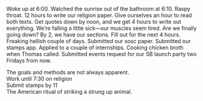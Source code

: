 Woke up at 6:00. Watched the sunrise out of the bathroom at 6:10. Raspy throat. 12 hours to write our religion paper. Give ourselves an hour to read both texts. Get quotes down by noon, and we get 4 hours to write out everything. We’re falling a little sick—our muscles seem tired. Are we finally going down? By 2, we have our sections. Fill out for the next 4 hours. Freaking hellish couple of days. Submitted our sosc paper. Submitted our stamps app. Applied to a couple of internships. Cooking chicken broth when Thomas called. Submitted events request for our SB launch party two Fridays from now.

The goals and methods are not always apparent.   
Work until 7:30 on religion  
Submit stamps by 11  
The American ritual of striking a strung up animal.